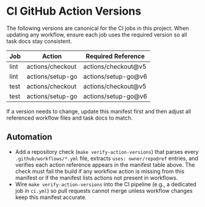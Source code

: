 # CI GitHub Action Versions

The following versions are canonical for the CI jobs in this project. When updating any workflow, ensure each job uses the required version so all task docs stay consistent.

| Job | Action | Required Reference |
| --- | --- | --- |
| lint | actions/checkout | actions/checkout@v5 |
| lint | actions/setup-go | actions/setup-go@v6 |
| test | actions/checkout | actions/checkout@v5 |
| test | actions/setup-go | actions/setup-go@v6 |

If a version needs to change, update this manifest first and then adjust all referenced workflow files and task docs to match.

## Automation

- Add a repository check (`make verify-action-versions`) that parses every `.github/workflows/*.yml` file, extracts `uses: owner/repo@ref` entries, and verifies each action reference appears in the manifest table above. The check must fail the build if any workflow action is missing from this manifest or if the manifest lists actions not present in workflows.
- Wire `make verify-action-versions` into the CI pipeline (e.g., a dedicated job in `ci.yml`) so pull requests cannot merge unless workflow changes keep this manifest accurate.

